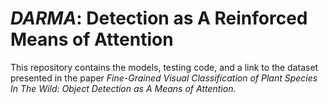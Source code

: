 # _DARMA_: Detection as A Reinforced Means of Attention


This repository contains the models, testing code, and a link to the dataset presented in the paper _Fine-Grained Visual Classification of Plant Species In The Wild: Object Detection as A Means of Attention_.
